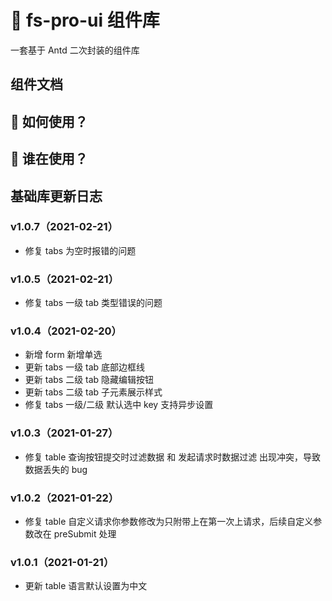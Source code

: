 # 🌟 fs-pro-ui 组件库

一套基于 Antd 二次封装的组件库

<!-- [English](./README.md) | 简体中文 -->

## 组件文档

## 🚀 如何使用？

<!-- ![](./use.png) -->

## 💖 谁在使用？

## 基础库更新日志

### v1.0.7（2021-02-21）

- 修复 tabs 为空时报错的问题

### v1.0.5（2021-02-21）

- 修复 tabs 一级 tab 类型错误的问题

### v1.0.4（2021-02-20）

- 新增 form 新增单选
- 更新 tabs 一级 tab 底部边框线
- 更新 tabs 二级 tab 隐藏编辑按钮
- 更新 tabs 二级 tab 子元素展示样式
- 修复 tabs 一级/二级 默认选中 key 支持异步设置

### v1.0.3（2021-01-27）

- 修复 table 查询按钮提交时过滤数据 和 发起请求时数据过滤 出现冲突，导致数据丢失的 bug

### v1.0.2（2021-01-22）

- 修复 table 自定义请求你参数修改为只附带上在第一次上请求，后续自定义参数改在 preSubmit 处理

### v1.0.1（2021-01-21）

- 更新 table 语言默认设置为中文
